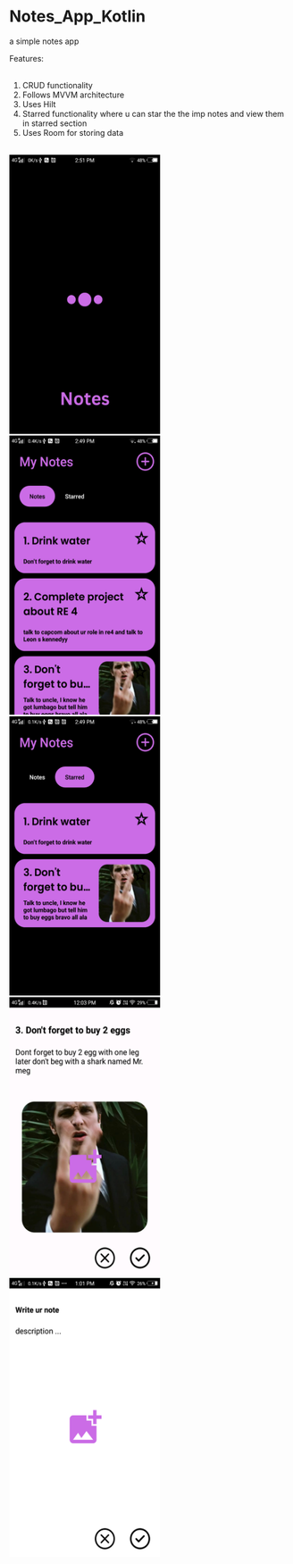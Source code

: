 # Notes_App_Kotlin
a simple notes app
<br>

Features:
<br>
<br>
1. CRUD functionality<br>
2. Follows MVVM architecture<br>
3. Uses Hilt<br>
4. Starred functionality where u can star the the imp notes and view them in starred section<br>
5. Uses Room for storing data
<br>



<img src="https://github.com/shalenMathew/Notes_App_JAVA/blob/master/github%20pics/Screenshot_20230915_145116.png" alt="Splash_Screen" width="270" height="500">
<img src="https://github.com/shalenMathew/Notes_App_JAVA/blob/master/github%20pics/Screenshot_20230915_144937.png" alt="main" width="270" height="500">
<img src="https://github.com/shalenMathew/Notes_App_JAVA/blob/master/github%20pics/Screenshot_20230915_144954.png" alt="starr" width="270" height="500">
<img src="https://github.com/shalenMathew/Notes-App-Kotlin/blob/master/Pics/new.png" alt="starr" width="270" height="500">
<img src="https://github.com/shalenMathew/Notes-App-Kotlin/blob/master/Pics/new2.png" alt="starr" width="270" height="500">
